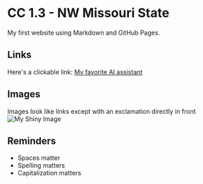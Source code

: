# CC 1.3 - NW Missouri State

My first website using Markdown and GitHub Pages.

## Links
Here's a clickable link: [My favorite AI assistant](https://chat.openai.com/)

## Images
Images look like links except with an exclamation directly in front
![My Shiny Image](https://raw.githubusercontent.com/denisecase/pyshiny-penguins-dashboard-express/main/images/LocalAppRunning.JPG)

## Reminders
- Spaces matter
- Spelling matters
- Capitalization matters

